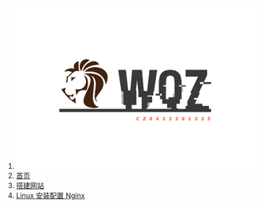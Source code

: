 1. <a href="https://20030727.xyz"><img src="./assets/Aside_Logo.png" alt="Logo"></a>
2. [首页](README.md)
3. [搭建网站](blog/website/搭建个人博客.md)
4. [Linux 安装配置 Nginx](blog\Linux安装配置Nginx/Linux安装配置Nginx.md)